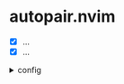  # autopair.nvim
  - [x] ...
  - [x] ...
<details>
<summary> config  </summary>

```lua

```
</details>
